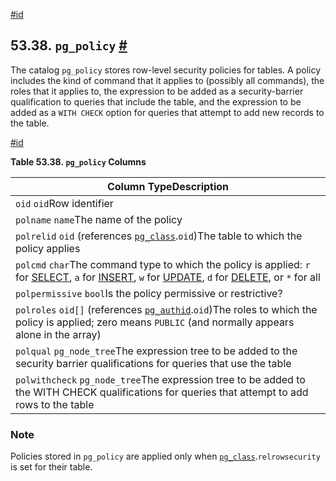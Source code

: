 [#id](#CATALOG-PG-POLICY)

## 53.38. `pg_policy` [#](#CATALOG-PG-POLICY)



The catalog `pg_policy` stores row-level security policies for tables. A policy includes the kind of command that it applies to (possibly all commands), the roles that it applies to, the expression to be added as a security-barrier qualification to queries that include the table, and the expression to be added as a `WITH CHECK` option for queries that attempt to add new records to the table.

[#id](#id-1.10.4.40.4)

**Table 53.38. `pg_policy` Columns**

| Column TypeDescription                                                                                                                                                                                                     |
| -------------------------------------------------------------------------------------------------------------------------------------------------------------------------------------------------------------------------- |
| `oid` `oid`Row identifier                                                                                                                                                                                                  |
| `polname` `name`The name of the policy                                                                                                                                                                                     |
| `polrelid` `oid` (references [`pg_class`](catalog-pg-class).`oid`)The table to which the policy applies                                                                                                               |
| `polcmd` `char`The command type to which the policy is applied: `r` for [SELECT](sql-select), `a` for [INSERT](sql-insert), `w` for [UPDATE](sql-update), `d` for [DELETE](sql-delete), or `*` for all |
| `polpermissive` `bool`Is the policy permissive or restrictive?                                                                                                                                                             |
| `polroles` `oid[]` (references [`pg_authid`](catalog-pg-authid).`oid`)The roles to which the policy is applied; zero means `PUBLIC` (and normally appears alone in the array)                                         |
| `polqual` `pg_node_tree`The expression tree to be added to the security barrier qualifications for queries that use the table                                                                                              |
| `polwithcheck` `pg_node_tree`The expression tree to be added to the WITH CHECK qualifications for queries that attempt to add rows to the table                                                                            |


### Note

Policies stored in `pg_policy` are applied only when [`pg_class`](catalog-pg-class).`relrowsecurity` is set for their table.